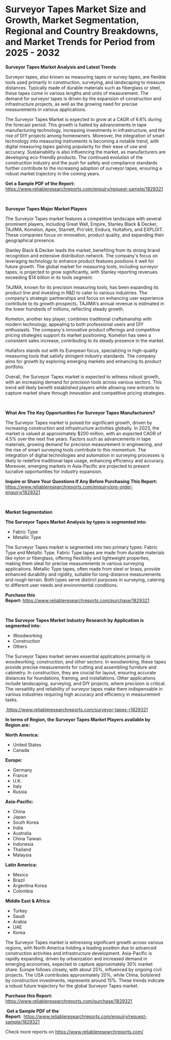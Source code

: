 <p><h1>Surveyor Tapes Market Size and Growth, Market Segmentation, Regional and Country Breakdowns, and Market Trends for Period from 2025 -  2032</h1></p><p><strong>Surveyor Tapes Market Analysis and Latest Trends</strong></p>
<p><p>Surveyor tapes, also known as measuring tapes or survey tapes, are flexible tools used primarily in construction, surveying, and landscaping to measure distances. Typically made of durable materials such as fiberglass or steel, these tapes come in various lengths and units of measurement. The demand for surveyor tapes is driven by the expansion of construction and infrastructure projects, as well as the growing need for precise measurements in various applications.</p><p>The Surveyor Tapes Market is expected to grow at a CAGR of 6.6% during the forecast period. This growth is fueled by advancements in tape manufacturing technology, increasing investments in infrastructure, and the rise of DIY projects among homeowners. Moreover, the integration of smart technology into measuring instruments is becoming a notable trend, with digital measuring tapes gaining popularity for their ease of use and accuracy. Sustainability is also influencing the market, as manufacturers are developing eco-friendly products. The continued evolution of the construction industry and the push for safety and compliance standards further contribute to the increasing adoption of surveyor tapes, ensuring a robust market trajectory in the coming years.</p></p>
<p><strong>Get a Sample PDF of the Report:&nbsp;</strong> <a href="https://www.reliableresearchreports.com/enquiry/request-sample/1829321?utm_campaign=3079&utm_medium=2&utm_source=Github&utm_content=ia&utm_term=05042025&utm_id=surveyor-tapes">https://www.reliableresearchreports.com/enquiry/request-sample/1829321</a></p>
<p>&nbsp;</p>
<p><strong>Surveyor Tapes Major Market Players</strong></p>
<p><p>The Surveyor Tapes market features a competitive landscape with several prominent players, including Great Wall, Empire, Stanley Black & Decker, TAJIMA, Komelon, Apex, Starrett, Pro'skit, Endura, Hultafors, and EXPLOIT. These companies focus on innovation, product quality, and expanding their geographical presence.</p><p>Stanley Black & Decker leads the market, benefiting from its strong brand recognition and extensive distribution network. The company's focus on leveraging technology to enhance product features positions it well for future growth. The global market for measuring tools, including surveyor tapes, is projected to grow significantly, with Stanley reporting revenues exceeding $14 billion in its tools segment.</p><p>TAJIMA, known for its precision measuring tools, has been expanding its product line and investing in R&D to cater to various industries. The company's strategic partnerships and focus on enhancing user experience contribute to its growth prospects. TAJIMA's annual revenue is estimated in the lower hundreds of millions, reflecting steady growth.</p><p>Komelon, another key player, combines traditional craftsmanship with modern technology, appealing to both professional users and DIY enthusiasts. The company's innovative product offerings and competitive pricing strategies support its market positioning. Komelon has seen a consistent sales increase, contributing to its steady presence in the market.</p><p>Hultafors stands out with its European focus, specializing in high-quality measuring tools that satisfy stringent industry standards. The company aims for growth by exploring emerging markets and enhancing its product portfolio.</p><p>Overall, the Surveyor Tapes market is expected to witness robust growth, with an increasing demand for precision tools across various sectors. This trend will likely benefit established players while allowing new entrants to capture market share through innovation and competitive pricing strategies.</p></p>
<p>&nbsp;</p>
<p><strong>What Are The Key Opportunities For Surveyor Tapes Manufacturers?</strong></p>
<p><p>The Surveyor Tapes market is poised for significant growth, driven by increasing construction and infrastructure activities globally. In 2023, the market is valued at approximately $200 million, with an expected CAGR of 4.5% over the next five years. Factors such as advancements in tape materials, growing demand for precision measurement in engineering, and the rise of smart surveying tools contribute to this momentum. The integration of digital technologies and automation in surveying processes is likely to redefine traditional tape usage, enhancing efficiency and accuracy. Moreover, emerging markets in Asia-Pacific are projected to present lucrative opportunities for industry expansion.</p></p>
<p><strong>Inquire or Share Your Questions If Any Before Purchasing This Report:</strong> <a href="https://www.reliableresearchreports.com/enquiry/pre-order-enquiry/1829321?utm_campaign=3079&utm_medium=2&utm_source=Github&utm_content=ia&utm_term=05042025&utm_id=surveyor-tapes">https://www.reliableresearchreports.com/enquiry/pre-order-enquiry/1829321</a></p>
<p>&nbsp;</p>
<p><strong>Market Segmentation</strong></p>
<p><strong>The Surveyor Tapes Market Analysis by types is segmented into:</strong></p>
<p><ul><li>Fabric Type</li><li>Metallic Type</li></ul></p>
<p><p>The Surveyor Tapes market is segmented into two primary types: Fabric Type and Metallic Type. Fabric Type tapes are made from durable materials like nylon or fiberglass, offering flexibility and lightweight properties, making them ideal for precise measurements in various surveying applications. Metallic Type tapes, often made from steel or brass, provide enhanced durability and rigidity, suitable for long-distance measurements and rough terrain. Both types serve distinct purposes in surveying, catering to different user needs and environmental conditions.</p></p>
<p><strong>Purchase this Report:&nbsp;</strong><a href="https://www.reliableresearchreports.com/purchase/1829321?utm_campaign=3079&utm_medium=2&utm_source=Github&utm_content=ia&utm_term=05042025&utm_id=surveyor-tapes">https://www.reliableresearchreports.com/purchase/1829321</a></p>
<p>&nbsp;</p>
<p><strong>The Surveyor Tapes Market Industry Research by Application is segmented into:</strong></p>
<p><ul><li>Woodworking</li><li>Construction</li><li>Others</li></ul></p>
<p><p>The Surveyor Tapes market serves essential applications primarily in woodworking, construction, and other sectors. In woodworking, these tapes provide precise measurements for cutting and assembling furniture and cabinetry. In construction, they are crucial for layout, ensuring accurate distances for foundations, framing, and installations. Other applications include landscaping, surveying, and DIY projects, where precision is critical. The versatility and reliability of surveyor tapes make them indispensable in various industries requiring high accuracy and efficiency in measurement tasks.</p></p>
<p><a href="https://www.reliableresearchreports.com/surveyor-tapes-r1829321?utm_campaign=3079&utm_medium=2&utm_source=Github&utm_content=ia&utm_term=05042025&utm_id=surveyor-tapes">&nbsp;https://www.reliableresearchreports.com/surveyor-tapes-r1829321</a></p>
<p><strong>In terms of Region, the Surveyor Tapes Market Players available by Region are:</strong></p>
<p>
    <p> <strong> North America: </strong>
        <ul>
            <li>United States</li>
            <li>Canada</li>
        </ul>
        </p> 
    <p> <strong> Europe: </strong>
        <ul>
            <li>Germany</li>
            <li>France</li>
            <li>U.K.</li>
            <li>Italy</li>
            <li>Russia</li>
        </ul>
        </p> 
    <p> <strong> Asia-Pacific: </strong>
        <ul>
            <li>China</li>
            <li>Japan</li>
            <li>South Korea</li>
            <li>India</li>
            <li>Australia</li>
            <li>China Taiwan</li>
            <li>Indonesia</li>
            <li>Thailand</li>
            <li>Malaysia</li>
        </ul>
        </p> 
    <p> <strong> Latin America: </strong>
        <ul>
            <li>Mexico</li>
            <li>Brazil</li>
            <li>Argentina Korea</li>
            <li>Colombia</li>
        </ul>
        </p> 
    <p> <strong> Middle East & Africa: </strong>
        <ul>
            <li>Turkey</li>
            <li>Saudi</li>
            <li>Arabia</li>
            <li>UAE</li>
            <li>Korea</li>
        </ul>
    </p>
    </p>
<p><p>The Surveyor Tapes market is witnessing significant growth across various regions, with North America holding a leading position due to advanced construction activities and infrastructure development. Asia-Pacific is rapidly expanding, driven by urbanization and increased demand in emerging economies, expected to capture approximately 30% market share. Europe follows closely, with about 25%, influenced by ongoing civil projects. The USA contributes approximately 20%, while China, bolstered by construction investments, represents around 15%. These trends indicate a robust future trajectory for the global Surveyor Tapes market.</p></p>
<p><strong>Purchase this Report: </strong><a href="https://www.reliableresearchreports.com/purchase/1829321?utm_campaign=3079&utm_medium=2&utm_source=Github&utm_content=ia&utm_term=05042025&utm_id=surveyor-tapes">https://www.reliableresearchreports.com/purchase/1829321</a></p>
<p>&nbsp;<strong>Get a Sample PDF of the Report:&nbsp;&nbsp;</strong><a href="https://www.reliableresearchreports.com/enquiry/request-sample/1829321?utm_campaign=3079&utm_medium=2&utm_source=Github&utm_content=ia&utm_term=05042025&utm_id=surveyor-tapes">https://www.reliableresearchreports.com/enquiry/request-sample/1829321</a></p>
<p><strong></strong></p>
<p>Check more reports on <a href="https://www.reliableresearchreports.com/?utm_campaign=3079&utm_medium=2&utm_source=Github&utm_content=ia&utm_term=05042025&utm_id=surveyor-tapes">https://www.reliableresearchreports.com/</a></p>